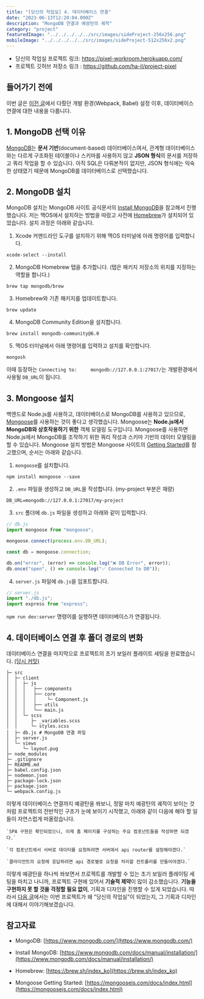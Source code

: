```yaml
---
title: "[당신의 작업실] 4. 데이터베이스 연결"
date: "2023-06-13T12:20:04.000Z"
description: "MongoDB 연결과 예광탄의 궤적"
category: "project"
featuredImage: "../../../../../src/images/sideProject-256x256.png"
mobileImage: "../../../../../src/images/sideProject-512x256x2.png"
---
```

- 당신의 작업실 프로젝트 링크: https://pixel-workroom.herokuapp.com/
- 프로젝트 깃허브 저장소 링크 : https://github.com/ha-il/project-pixel

## 들어가기 전에

이번 글은 [이전 글](https://ha-il.github.io/side-project/project-pixel/3-boiler-plate/)에서 다뤘던 개발 환경(Webpack, Babel) 설정 이후, 데이터베이스 연결에 대한 내용을 다룹니다.

## 1. MongoDB 선택 이유

[MongoDB](https://www.mongodb.com/)는 **문서 기반**(document-based) 데이터베이스여서, 관계형 데이터베이스와는 다르게 구조화된 테이블이나 스키마를 사용하지 않고 **JSON 형식**의 문서를 저장하고 쿼리 작업을 할 수 있습니다. 아직 SQL은 다뤄본적이 없지만, JSON 형식에는 익숙한 상태였기 때문에 MongoDB를 데이터베이스로 선택했습니다.

## 2. MongoDB 설치

MongoDB 설치는 MongoDB 사이트 공식문서의 [Install MongoDB](https://www.mongodb.com/docs/manual/installation/)을 참고해서 진행했습니다. 저는 맥OS에서 설치하는 방법을 따랐고 사전에 [Homebrew](https://brew.sh/index_ko)가 설치되어 있었습니다. 설치 과정은 아래와 같습니다.

1. Xcode 커맨드라인 도구를 설치하기 위해 맥OS 터미널에 아래 명령어를 입력합니다.
```
xcode-select --install
```

2. MongoDB Homebrew 탭을 추가합니다. (탭은 패키지 저장소의 위치를 지정하는 역할을 합니다.)
```
brew tap mongodb/brew
```

3. Homebrew와 기존 패키지를 업데이트합니다.
```
brew update
```

4. MongoDB Community Edition을 설치합니다.
```
brew install mongodb-community@6.0
```

5. 맥OS 터미널에서 아래 명령어를 입력하고 설치를 확인합니다.
```
mongosh
```

이때 등장하는 `Connecting to:		mongodb://127.0.0.1:27017/`는 개발환경에서 사용될 `DB_URL`이 됩니다.

## 3. Mongoose 설치

백엔드로 Node.js를 사용하고, 데이터베이스로 MongoDB를 사용하고 있으므로, [Mongoose](https://nomadcoders.co/wetube/lectures/2671)를 사용하는 것이 좋다고 생각했습니다. Mongoose는 **Node.js에서 MongoDB와 상호작용하기 위한** 객체 모델링 도구입니다. Mongoose를 사용하면 Node.js에서 MongoDB를 조작하기 위한 쿼리 작성과 스키마 기반의 데이터 모델링을 할 수 있습니다. Mongoose 설치 방법은 Mongoose 사이트의 [Getting Started](https://mongoosejs.com/docs/index.html)를 참고했으며, 순서는 아래와 같습니다.

1. `mongoose`를 설치합니다.
```
npm install mongoose --save
```
2. `.env` 파일을 생성하고 `DB_URL`을 작성합니다. (my-project 부분은 재량)
```
DB_URL=mongodb://127.0.0.1:27017/my-project
```

3. `src` 폴더에 `db.js` 파일을 생성하고 아래와 같이 입력합니다.
```javascript
// db.js
import mongoose from "mongoose";

mongoose.connect(process.env.DB_URL);

const db = mongoose.connection;

db.on("error", (error) => console.log("❌ DB Error", error));
db.once("open", () => console.log("✅ Connected to DB"));
```

4. `server.js` 파일에 `db.js`을 임포트합니다.
```javascript
// server.js
import "./db.js";
import express from "express";
```

`npm run dev:server` 명령어를 실행하면 데이터베이스가 연결됩니다.

## 4. 데이터베이스 연결 후 폴더 경로의 변화

데이터베이스 연결을 마지막으로 프로젝트의 초기 보일러 플레이트 세팅을 완료했습니다. [(당시 커밋)](https://github.com/ha-il/project-pixel/tree/09dd9640ad96b99e9ef52168313972a8676c9e52)

```
├─ src
│  ├─ client
│  │  ├─ js
│  │  │   ├── components 
│  │  │   ├── core 
│  │  │   │    └─ Component.js 
│  │  │   ├── utils 
│  │  │   └── main.js
│  │  └─ scss
│  │     ├─ _variables.scss
│  │     └─ styles.scss
│  ├─ db.js # MongoDB 연결 파일
│  ├─ server.js
│  └─ views
│     └─ layout.pug
├─ node_modules
├─ .gitignore
├─ README.md
├─ babel.config.json 
├─ nodemon.json 
├─ package-lock.json
├─ package.json
└─ webpack.config.js 

```
이렇게 데이터베이스 연결까지 예광탄을 쏴보니, 정말 마치 예광탄의 궤적이 보이는 것처럼 프로젝트의 전반적인 구조가 눈에 보이기 시작했고, 아래와 같이 다음에 해야 할 일들이 자연스럽게 떠올랐습니다.

```
`SPA 구현은 확인되었으니, 이제 홈 페이지를 구성하는 주요 컴포넌트들을 작성하면 되겠다.`

`각 컴포넌트에서 서버로 데이터를 요청하려면 서버에서 api router를 설정해야겠다.`

`클라이언트의 요청에 응답하려면 api 경로별로 요청을 처리할 컨트롤러를 만들어야겠다.`
```

이렇게 예광탄을 하나씩 쏴보면서 프로젝트를 개발할 수 있는 초기 보일러 플레이팅 세팅을 마치고 나니까, 프로젝트 구현에 있어서 **기술적 제약**이 많이 감소했습니다. **기능을 구현하지 못 할 것을 걱정할 필요 없이**, 기획과 디자인을 진행할 수 있게 되었습니다. 따라서 [다음 글](https://ha-il.github.io/side-project/project-pixel/5-plan-and-design)에서는 이번 프로젝트가 왜 "당신의 작업실"이 되었는지, 그 기획과 디자인에 대해서 이야기해보겠습니다.

## 참고자료
- MongoDB: [https://www.mongodb.com/](https://www.mongodb.com/)

- Install MongoDB: [https://www.mongodb.com/docs/manual/installation/](https://www.mongodb.com/docs/manual/installation/)

- Homebrew: [https://brew.sh/index_ko](https://brew.sh/index_ko)

- Mongoose Getting Started: [https://mongoosejs.com/docs/index.html](https://mongoosejs.com/docs/index.html)